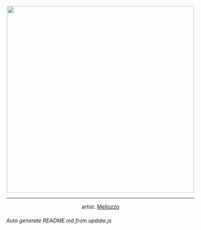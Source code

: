 
<p align="center">
  <img width="500" src="https://nekos.best/api/v2/neko/0642.png">
  <hr/>
  <center>
    artist: <a href="https://www.pixiv.net/en/artworks/94568011">Mellozzo</a>
  </center>
</p>


###### Auto generate README.md from update.js


